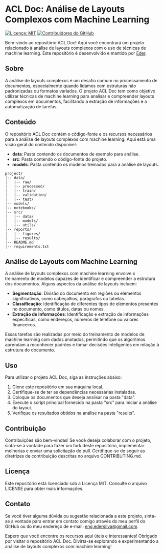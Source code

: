 # ACL Doc: Análise de Layouts Complexos com Machine Learning

[![Licença: MIT](https://img.shields.io/badge/Licen%C3%A7a-MIT-yellow.svg)](https://opensource.org/licenses/MIT)
[![Contribuidores do GitHub](https://img.shields.io/github/contributors/avlisrede09/acl_doc)](https://github.com/avlisrede09/acl_doc.git/graphs/contributors)

Bem-vindo ao repositório ACL Doc! Aqui você encontrará um projeto relacionado à análise de layouts complexos com o uso de técnicas de machine learning. Este repositório é desenvolvido e mantido por [Eder](https://github.com/avlisrede09).

## Sobre

A análise de layouts complexos é um desafio comum no processamento de documentos, especialmente quando lidamos com estruturas não padronizadas ou formatos variados. O projeto ACL Doc tem como objetivo utilizar técnicas de machine learning para analisar e compreender layouts complexos em documentos, facilitando a extração de informações e a automatização de tarefas.

## Conteúdo

O repositório ACL Doc contém o código-fonte e os recursos necessários para a análise de layouts complexos com machine learning. Aqui está uma visão geral do conteúdo disponível:

- **data**: Pasta contendo os documentos de exemplo para análise.
- **src**: Pasta contendo o código-fonte do projeto.
- **models**: Pasta contendo os modelos treinados para a análise de layouts.

```
project/
|-- data/
|   |-- raw/
|   |-- processed/
|   |-- train/
|   |-- validation/
|   |-- test/
|-- models/
|-- notebooks/
|-- src/
|   |-- data/
|   |-- models/
|   |-- utils/
|-- reports/
|   |-- figures/
|   |-- results/
|-- README.md
|-- requirements.txt

```

## Análise de Layouts com Machine Learning

A análise de layouts complexos com machine learning envolve o treinamento de modelos capazes de identificar e compreender a estrutura dos documentos. Alguns aspectos da análise de layouts incluem:

- **Segmentação**: Divisão do documento em regiões ou elementos significativos, como cabeçalhos, parágrafos ou tabelas.
- **Classificação**: Identificação de diferentes tipos de elementos presentes no documento, como títulos, datas ou nomes.
- **Extração de Informações**: Identificação e extração de informações específicas, como endereços, números de telefone ou valores financeiros.

Essas tarefas são realizadas por meio do treinamento de modelos de machine learning com dados anotados, permitindo que os algoritmos aprendam a reconhecer padrões e tomar decisões inteligentes em relação à estrutura do documento.

## Uso

Para utilizar o projeto ACL Doc, siga as instruções abaixo:

1. Clone este repositório em sua máquina local.
2. Certifique-se de ter as dependências necessárias instaladas.
3. Coloque os documentos que deseja analisar na pasta "data".
4. Execute o script principal fornecido na pasta "src" para iniciar a análise do layout.
5. Verifique os resultados obtidos na análise na pasta "results".

## Contribuição

Contribuições são bem-vindas! Se você deseja colaborar com o projeto, sinta-se à vontade para fazer um fork deste repositório, implementar melhorias e enviar uma solicitação de pull. Certifique-se de seguir as diretrizes de contribuição descritas no arquivo CONTRIBUTING.md.

## Licença

Este repositório está licenciado sob a Licença MIT. Consulte o arquivo LICENSE para obter mais informações.

## Contato

Se você tiver alguma dúvida ou sugestão relacionada a este projeto, sinta-se à vontade para entrar em contato comigo através do meu perfil do GitHub ou do meu endereço de e-mail: [eng.edersilva@gmail.com](mailto:eng.edersilva@gmail.com).

Espero que você encontre os recursos aqui úteis e interessantes! Obrigado por visitar o repositório ACL Doc. Divirta-se explorando e experimentando a análise de layouts complexos com machine learning!
